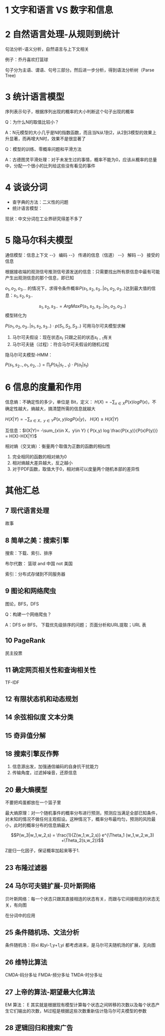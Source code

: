 # 1 文字和语言 VS 数字和信息

# 2 自然语言处理-从规则到统计

句法分析-语义分析，自然语言与上下文相关

例子：乔丹喜欢打篮球

句子分为主语、谓语、句号三部分。然后进一步分析，得到语法分析树（Parse Tree)

# 3 统计语言模型

序列表示句子，根据序列出现的概率的大小判断这个句子出现的概率

Q：为什么N的取值比较小？

A：N元模型的大小几乎是N的指数函数，而且当N从1到2，从2到3模型的效果上升显著，而再增大N时，效果不是很显著了

Q：模型的训练、零概率问题和平滑方法

A：古德图灵平滑处理：对于未发生过的事情，概率不能为0，应该从概率的总量中，分配一个很小的比列给这些没有看见的事件

# 4 谈谈分词

- 查字典的方法：二义性的问题
- 统计语言模型：

现状：中文分词在工业界研究得差不多了

# 5 隐马尔科夫模型

通信模型：信息上下文 --》 编码  --》 传递的信息（信道） --》 解码 --》 接受的信息

根据接收端的观测信号推测信号源发送的信息：只需要找出所有原信息中最有可能产生出观测信息的那个信息，即已知

$o_1,o_2,o_3...$ 的情况下，求得令条件概率$P(s_1,s_2,s_3.. | o_1,o_2,o_3..)$达到最大值的信息：$s_1,s_2,s_3..$

$$s_1,s_2,s_3.. = ArgMax P(s_1,s_2,s_3.. | o_1,o_2,o_3..)$$ 模型转化为

$P( o_1,o_2,o_3.. |s_1,s_2,s_3..)\cdot p(S_1,S_2,S_3..)$ 可用马尔可夫模型求解

1. 马尔可夫假设：现在状态$s_t$ 只跟之前的状态$s_{t-1}$有关
2. 马尔可夫链（过程）：符合马尔可夫假设的随机过程

隐马尔可夫模型-HMM：

$P(s_1,s_2..,o_1,o_2,..) = \prod_t P(s_t|s_{t-1}) \cdot P(o_t|s_t)$

# 6 信息的度量和作用

信息熵：不确定性的多少，单位是 Bit，定义： $H(X)= -\sum_{x\in X} { P(x) logP(x)}$，不确定性越大，熵越大，搞清楚所需的信息就越大

$H(X|Y)= -\sum_{x\in X，y\in Y} { P(x,y) logP(x|y)}$， $H(X)\geq H(X|Y)$

互信息：$I(X|Y)= -\sum_{x\in X，y\in Y} { P(x,y) log \frac{P(x,y)}{P(x)P(y)}} = H(X)-H(X|Y)$

相对熵（交叉熵）：衡量两个取值为正数的函数的相似性

1. 完全相同的函数的相对熵为0
2. 相对熵越大差异越大，反之越小
3. 对于PDF函数，取值大于0，相对熵可以度量两个随机本部的差异性

# 其他汇总

## 7 现代语言处理

故事

##  8 简单之美：搜索引擎

搜索：下载、索引、排序

布尔代数： 篮球 and 中国 not 美国

索引：分布式存储到不同服务器

## 9 图论和网络爬虫

图论，BFS，DFS

Q：构建一个网络爬虫？

A：DFS or BFS， 下载优先级排序的问题； 页面分析和URL提取；URL 表

## 10 PageRank

民主投票

## 11 确定网页相关性和查询相关性

TF-IDF

## 12 有限状态机和动态规划

## 14 余弦相似度 文本分类

## 15 奇异值分解

## 18 搜索引擎反作弊

1. 信息源出发，加强通信编码的自身抗干扰能力
2. 传输角度，过滤掉噪音，还原信息

## 20 最大熵模型

不要把鸡蛋都放在一个篮子里

最大熵原理：对一个随机事件的概率分布进行预测，预测应当满足全部已知条件，对未知的情况不做任何主观假设。这种情况下，概率分布最均匀，预测的风险最小，此时的概率分布的信息熵最大

$$P(w_3|w_1,w_2,s) = \frac{1}{Z(w_1,w_2,s)} e^{\Theta_1 (w_1,w_2,w_3) +\Theta_2(s,w_2)}$$

Z是归一化因子，保证概率加起来等于1.

## 23 布隆过滤器

## 24 马尔可夫链扩展-贝叶斯网络

贝叶斯网络：每一个状态只跟其直接相连的状态有关，而跟与它间接相连的状态无关，有向图

在分词中的应用

## 25 条件随机场、文法分析

条件随机场：将xi 和yi-1,y+1,yi 都考虑进来，是马尔可夫随机场的扩展，无向图

## 26 维特比算法

CMDA-码分多址  FMDA-频分多址  TMDA-时分多址

## 27 上帝的算法-期望最大化算法

EM 算法： E 其实就是根据现有模型计算每个状态之间转移的次数以及每个状态产生它们输出的次数，M过程是根据这些次数重新估计隐马尔可夫模型的参数

## 28 逻辑回归和搜索广告

